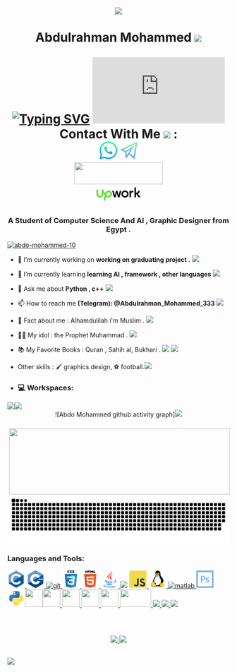 <h1 align="center">
<p align="centre">  <img src="https://media.giphy.com/media/v1.Y2lkPTc5MGI3NjExbW1ua3k3OHpyOXdjOWE3azEwZWp5a3JmcmEycW9xMTk2NTNxY2pjMCZlcD12MV9pbnRlcm5hbF9naWZfYnlfaWQmY3Q9Zw/AY1jxx2Jbu64FgZWPu/giphy.gif" width="1000" />
 
</p>
  Abdulrahman Mohammed  <img src="https://upload.wikimedia.org/wikipedia/commons/thumb/e/e4/Twitter_Verified_Badge.svg/768px-Twitter_Verified_Badge.svg.png" height="22". 
                          </h1><br>
                   <p align="centre">      <a href="https://git.io/typing-svg"><img src="https://readme-typing-svg.demolab.com?font=Fira+Code&duration=1500&pause=500&width=435&lines=    Abdulrahman+Mohammed;       Computer+Science;Artificial+Intelligence+Engineering" alt="Typing SVG" /></a></a>
    <param name="movie" value="https://www.flaticon.com/free-animated-icon/social-media_6172532?related_id=6172532"></param>
    <embed src="https://www.flaticon.com/free-animated-icon/social-media_6172532?related_id=6172532" ></embed>
    <br>
    Contact With Me <img src="https://media.giphy.com/media/IfgYyHyuHvRYVxXrId/giphy.gif" height="30" /> :
    <br>
    <a  href="https://www.upwork.com/freelancers/~013a3224f425aa57ba">
    <a href="https://api.whatsapp.com/send?phone=201224287853"><img src="https://github.com/Abdo-Mohammed-10/Abdo-Mohammed-10/blob/main/whatsapp.png" height="40"/></a> <a href="https://t.me/Abdulrahman_Mohammed_333"><img src="https://github.com/Abdo-Mohammed-10/Abdo-Mohammed-10/blob/main/telegram.png" height="40" /></a>
     <br>
     <a  href="https://g.dev/Abdulrahman-Mohammed"> <img src="https://upload.wikimedia.org/wikipedia/commons/0/05/Google_Developers_logo.svg" height="50" width="200"/>
  </a>
     <br>
     <a  href="https://www.upwork.com/freelancers/~013a3224f425aa57ba"> <img src="https://github.com/Abdo-Mohammed-10/Abdo-Mohammed-10/blob/main/upwork.256x77.png" height="30" width="100"/>
  </a>
    

<h3 align="center">A Student of Computer Science And AI , Graphic Designer from Egypt .</h3>
<p align="left">  
 <a href="https://github.com/ryo-ma/github-profile-trophy"><img src="https://github-profile-trophy.vercel.app/?username=Abdo-Mohammed-10&theme=darkhub" alt="abdo-mohammed-10" /></a> </p>

- 🔭 I’m currently working on **working on graduating project .**        <img src= "https://media.giphy.com/media/Y4267ziibOdX3ZHLWC/giphy.gif" height="50" />

- 🌱 I’m currently learning **learning AI , framework , other languages**    <img src= "https://media.giphy.com/media/LwBuVHh34nnCPWRSzB/giphy.gif" height="20" />

- 💬 Ask me about **Python , c++**  <img src= "https://media.giphy.com/media/WFZvB7VIXBgiz3oDXE/giphy.gif" height="20" />

- 📫 How to reach me **(Telegram): @Abdulrahman_Mohammed_333**   <img src= "https://media.giphy.com/media/ZcdZ7ldgeIhfesqA6E/giphy.gif" height="20" />

- 🌛 Fact about me : Alhamdulilah i'm Muslim . <img src= "https://media.giphy.com/media/fMy1A7xvX08tEOfGpt/giphy.gif" height="20" />

- 👨‍🏫 My idol : the Prophet Muhammad . <img src= "https://3.bp.blogspot.com/-hDNn9d_IRDo/Woi4X55YczI/AAAAAAAAE6o/0zpzqFvJUewQUVCoHdf9nrphHSB-ESyOwCLcBGAs/s1600/PicsArt_02-17-11.18.29.png" height="40" />
- 📚 My Favorite Books : Quran , Sahih al, Bukhari . <img src= "https://www.mta.sa/wp-content/uploads/2018/10/unnamed.png" height="40" />       <img src= "https://i.pinimg.com/originals/78/e0/28/78e028f10cc8079afea7f34071fce793.png" height="42" />
- Other skills : 🖌️ graphics design, ⚽️ football.<img src= "https://media.giphy.com/media/3oKIPzW69L9fkD2DhC/giphy.gif" height="40" />
- <h3 align="left"> 💻 Workspaces:</h3>
<img align="left" src="https://img.shields.io/badge/Ubuntu%2018.04-E95420?logo=ubuntu&logoColor=white&style=flat" /><img align="left" src="https://img.shields.io/badge/Windows%2010-0078D6?logo=windows&logoColor=white&style=flat" />
<div align="center">
  <br>
![Abdo Mohammed github activity graph]<img src="https://github-readme-activity-graph.vercel.app/graph?username=Abdo-Mohammed-10&bg_color=0d1117&color=ffffff&line=00b3ff&point=f9fafa&area=true&hide_border=true" />
</div>

<h3 align="centre">
<img align="right" height="150" src="https://media.giphy.com/media/xT1XGVp95GDPgFYmUE/giphy.gif" width="500"  /> </h3>
<br clear="both">
<picture>
  <source media="(prefers-color-scheme: dark)" srcset="https://raw.githubusercontent.com/platane/platane/output/github-contribution-grid-snake-dark.svg">
  <source media="(prefers-color-scheme: light)" srcset="https://raw.githubusercontent.com/platane/platane/output/github-contribution-grid-snake.svg">
  <img alt="github contribution grid snake animation" src="https://raw.githubusercontent.com/platane/platane/output/github-contribution-grid-snake.svg">
</picture>
<h3 align="left">Languages and Tools:</h3>
<p align="left"> <a href="https://www.cprogramming.com/" target="_blank" rel="noreferrer"> <img src="https://raw.githubusercontent.com/devicons/devicon/master/icons/c/c-original.svg" alt="c" width="40" height="40"/> </a> <a href="https://www.w3schools.com/cpp/" target="_blank" rel="noreferrer"><img src="https://raw.githubusercontent.com/devicons/devicon/master/icons/cplusplus/cplusplus-original.svg" alt="cplusplus" width="40" height="40"/> </a> </a>  <a href="https://git-scm.com/" target="_blank" rel="noreferrer">  <a href="https://www.w3schools.com/css/" target="_blank" rel="noreferrer"><img src="https://www.vectorlogo.zone/logos/git-scm/git-scm-icon.svg" alt="git" width="40" height="40"/> <img src="https://raw.githubusercontent.com/devicons/devicon/master/icons/css3/css3-original-wordmark.svg" alt="css3" width="40" height="40"/>  </a> <a href="https://www.w3.org/html/" target="_blank" rel="noreferrer"> <img src="https://raw.githubusercontent.com/devicons/devicon/master/icons/html5/html5-original-wordmark.svg" alt="html5" width="40" height="40"/> </a> <a href="https://www.java.com" target="_blank" rel="noreferrer"> <img src="https://raw.githubusercontent.com/devicons/devicon/master/icons/java/java-original.svg" alt="java" width="40" height="40"/> </a><img src="https://upload.wikimedia.org/wikipedia/commons/thumb/4/4c/Typescript_logo_2020.svg/1200px-Typescript_logo_2020.svg.png" height="40" /> <a href="https://developer.mozilla.org/en-US/docs/Web/JavaScript" target="_blank" rel="noreferrer"> <img src="https://raw.githubusercontent.com/devicons/devicon/master/icons/javascript/javascript-original.svg" alt="javascript" width="40" height="40"/> </a> <a href="https://www.linux.org/" target="_blank" rel="noreferrer"> <img src="https://raw.githubusercontent.com/devicons/devicon/master/icons/linux/linux-original.svg" alt="linux" width="40" height="40"/> </a> <a href="https://www.mathworks.com/" target="_blank" rel="noreferrer"> <img src="https://upload.wikimedia.org/wikipedia/commons/2/21/Matlab_Logo.png" alt="matlab" width="40" height="40"/> </a> <a href="https://www.photoshop.com/en" target="_blank" rel="noreferrer"> <img src="https://raw.githubusercontent.com/devicons/devicon/master/icons/photoshop/photoshop-line.svg" alt="photoshop" width="40" height="40"/> </a> <a href="https://www.python.org" target="_blank" rel="noreferrer"> <img src="https://raw.githubusercontent.com/devicons/devicon/master/icons/python/python-original.svg" alt="python" width="40" height="40"/><img src="https://s3.amazonaws.com/freebiesupply/large/2x/adobe-logo-transparent.png"  width="40" height="40"/><img src="https://user-images.githubusercontent.com/674621/71187801-14e60a80-2280-11ea-94c9-e56576f76baf.png"  width="40" height="40"/> <img src="https://nektony.com/wp-content/uploads/2018/05/where-is-anaconda-located.png"  width="40" height="40"/> <img src="https://cedric.cnam.fr/vertigo/Cours/ml2/_static/jupyter_logo.png"  width="40" height="40"/> <img src="https://axoft.ua/wp-content/uploads/2018/09/PyCharm_Logo-300x300.png"  width="40" height="40"/> <img src="https://logos-world.net/wp-content/uploads/2020/11/GitHub-Logo.png" width="70" height="40 /></a></p>

<p align="center">
  <a href="https://github.com/wervlad">
    <img src="http://github-profile-summary-cards.vercel.app/api/cards/profile-details?username=Abdo-Mohammed-10&theme=transparent" />
  </a>
  <a href="https://github.com/wervlad">
    <img src="https://github-readme-streak-stats.herokuapp.com/?user=Abdo-Mohammed-10&hide_border=true&card_width=338&theme=transparent" />
  </a>
  <a href="https://github.com/wervlad">
    <img src="http://github-profile-summary-cards.vercel.app/api/cards/stats?username=Abdo-Mohammed-10&theme=transparent" />
  </a>
  <a href="https://github.com/wervlad">
  </p>
    <br>
 <br>
 <p align="center">
  <img height="150" src="https://github-readme-stats.vercel.app/api/top-langs/?username=Abdo-Mohammed-10&layout=compact&hide=html&theme=dracula"/>
 
  
  <img height="150" src="https://github-readme-stats.vercel.app/api?username=Abdo-Mohammed-10&count_private=true&show_icons=true&theme=dracula&include_all_commits=true"/>
  </P><br>
  
<img src="https://raw.githubusercontent.com/BEPb/BEPb/main/src/header_.png" />

